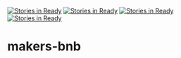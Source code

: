 [![Stories in Ready](https://badge.waffle.io/ewansheldon/makers-bnb.png?label=ready&title=Ready)](https://waffle.io/ewansheldon/makers-bnb)
[![Stories in Ready](https://badge.waffle.io/ewansheldon/makers-bnb.png?label=ready&title=Ready)](https://waffle.io/ewansheldon/makers-bnb)
[![Stories in Ready](https://badge.waffle.io/ewansheldon/makers-bnb.png?label=ready&title=Ready)](https://waffle.io/ewansheldon/makers-bnb)
[![Stories in Ready](https://badge.waffle.io/nephast/makers-bnb.png?label=ready&title=Ready)](https://waffle.io/nephast/makers-bnb)
# makers-bnb